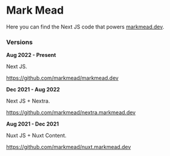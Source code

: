 # Mark Mead

Here you can find the Next JS code that powers
[markmead.dev](https://markmead.dev/).

### Versions

**Aug 2022 - Present**

Next JS.

https://github.com/markmead/markmead.dev

**Dec 2021 - Aug 2022**

Next JS + Nextra.

https://github.com/markmead/nextra.markmead.dev

**Aug 2021 - Dec 2021**

Nuxt JS + Nuxt Content.

https://github.com/markmead/nuxt.markmead.dev
